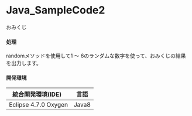 # Java_SampleCode2
おみくじ

#### 処理
randomメソッドを使用して1 ～ 6のランダムな数字を使って、おみくじの結果を出力します。

#### 開発環境
| 統合開発環境(IDE)     | 言語       |
|:--------------------:|:---------:|
| Eclipse 4.7.0 Oxygen | Java8      |
